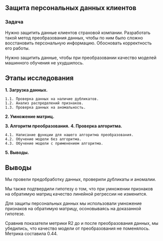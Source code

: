 ## Защита персональных данных клиентов

### Задача
Нужно защитить данные клиентов страховой компании. Разработать такой метод преобразования данных, чтобы по ним было сложно восстановить персональную информацию. Обосновать корректность его работы.

Нужно защитить данные, чтобы при преобразовании качество моделей машинного обучения не ухудшилось.

## Этапы исследования
**1. Загрузка данных.**

    1.1. Проверка данных на наличие дубликатов.
    1.2. Анализ распределений признаков.
    1.3. Проверка данных на аномальность.
    
**2. Умножение матриц.**

**3. Алгоритм преобразования.**
**4. Проверка алгоритма.**
    
    4.1. Написание функции для нашего алгоритма преобразования.
    4.2. Обучение модели без алгоритма.
    4.3. Обучение модели с применением алгоритма.
    
**5. Выводы.**

## Выводы
Мы провели предобработку данных, проверили дубликаты и аномалии.

Мы также подтвердили гипотезу о том, что при умножении признаков на обратимую матриц качество линейной регрессии не изменится.

Для защиты персональных данных мы использовали умножение признаков на обратимую матрицу, осоновываясь на доказанной гипотезе.

Сравнив показатели метрики R2 до и после преобразования данных, мы убедились, что качество модели от преобразования не поменялось. Метрика составила 0.44.
